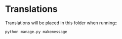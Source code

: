 Translations
============

Translations will be placed in this folder when running::

    python manage.py makemessage
